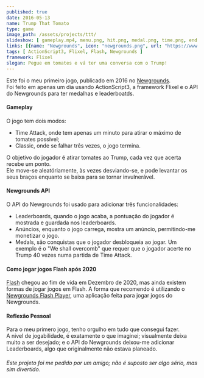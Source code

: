 ```yaml
---
published: true
date: 2016-05-13
name: Trump That Tomato
type: game
image_path: /assets/projects/ttt/
slideshow: [ gameplay.mp4, menu.png, hit.png, medal.png, time.png, end.png, leaderboards.png, assets.png ]
links: [{name: "Newgrounds", icon: "newgrounds.png", url: "https://www.newgrounds.com/portal/view/674659"}]
tags: [ ActionScript3, Flixel, Flash, Newgrounds ]
framework: Flixel
slogan: Pegue em tomates e vá ter uma conversa com o Trump!
---
```

Este foi o meu primeiro jogo, publicado em 2016 no [Newgrounds](https://www.newgrounds.com/portal/view/674659).   
Foi feito em apenas um dia usando ActionScript3, a framework Flixel e o API do Newgrounds para ter medalhas e leaderboatds.

#### Gameplay

O jogo tem dois modos:
- Time Attack, onde tem apenas um minuto para atirar o máximo de tomates possivel;
- Classic, onde se falhar três vezes, o jogo termina.

O objetivo do jogador é atirar tomates ao Trump, cada vez que acerta recebe um ponto.   
Ele move-se aleatóriamente, às vezes desviando-se, e pode levantar os seus braços enquanto se baixa para se tornar invulnerável.

#### Newgrounds API

O API do Newgrounds foi usado para adicionar três funcionalidades:
- Leaderboards, quando o jogo acaba, a pontuação do jogador é mostrada e guardada nos leaderboards.
- Anúncios, enquanto o jogo carrega, mostra um anúncio, permitindo-me monetizar o jogo.
- Medals, são conquistas que o jogador desbloqueia ao jogar. Um exemplo é o "We shall overcomb" que requer que o jogador acerte no Trump 40 vezes numa partida de Time Attack.

#### Como jogar jogos Flash após 2020

[Flash](https://www.adobe.com/products/flashplayer/end-of-life.html) chegou ao fim de vida em Dezembro de 2020, mas ainda existem formas de jogar jogos em Flash.
A forma que recomendo é utilizando o [Newgrounds Flash Player](https://www.newgrounds.com/flash/player), uma aplicação feita para jogar jogos do Newgrounds.

#### Reflexão Pessoal

Para o meu primero jogo, tenho orgulho em tudo que consegui fazer.   
A nivel de jogabilidade, é exatamente o que imaginei; visualmente deixa muito a ser desejado; e o API do Newgrounds deixou-me adicionar Leaderboards, algo que originalmente não estava planeado.

###### Este projeto foi me pedido por um amigo; não é suposto ser algo sério, mas sim divertido.